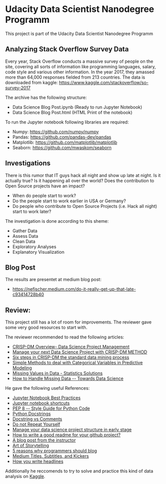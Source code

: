 # Udacity Data Scientist Nanodegree Programm

This project is part of the Udacity Data Scientist Nanodegree Programm

## Analyzing Stack Overflow Survey Data
Every year, Stack Overflow conducts a massive survey of people on the site, covering all sorts of information like programming languages, salary, code style and various other information. In the year 2017, they amassed more than 64,000 responses fielded from 213 countries. The data is downloaded from kaggle:
https://www.kaggle.com/stackoverflow/so-survey-2017

The archive has the following structure:
- Data Science Blog Post.ipynb (Ready to run Jupyter Notebook)
- Data Science Blog Post.html (HTML Print of the notebook)

To run the Jupyter notebook following libraries are required:
* Numpy: https://github.com/numpy/numpy
* Pandas: https://github.com/pandas-dev/pandas
* Matplotlib: https://github.com/matplotlib/matplotlib
* Seaborn: https://github.com/mwaskom/seaborn

## Investigations

There is this rumor that IT guys hack all night and show up late at night. Is it actually true? Is it happening all over the world? Does the contribution to Open Source projects have an impact?
* When do people start to work?
* Do the people start to work earlier in USA or Germany?
* Do people who contribute to Open Source Projects (i.e. Hack all night) start to work later?

The investigation is done according to this sheme:
* Gather Data
* Assess Data
* Clean Data
* Exploratory Analyses
* Explanatory Visualization

## Blog Post

The results are presentet at medium blog post:
* https://nefischer.medium.com/do-it-really-get-up-that-late-c93414728b40

## Review:

This project still has a lot of room for improvements. The reviewer gave some very good resources to start with.

The reviewer recommended to read the following articles:
* [CRISP-DM Overview- Data Science Project Management](http://www.datascience-pm.com/crisp-dm-2/)
* [Manage your next Data Science Project with CRISP-DM METHOD](https://analyticsindiamag.com/crisp-dm-data-science-project/)
* [Six steps in CRISP-DM the standard data mining process](http://www.proglobalbusinesssolutions.com/six-steps-in-crisp-dm-the-standard-data-mining-process/)
* [Simple Methods to deal with Categorical Variables in Predictive Modeling](https://www.analyticsvidhya.com/blog/2015/11/easy-methods-deal-categorical-variables-predictive-modeling/)
* [Missing Values in Data - Statistics Solutions](https://www.statisticssolutions.com/missing-values-in-data/)
* [How to Handle Missing Data -- Towards Data Science](https://towardsdatascience.com/how-to-handle-missing-data-8646b18db0d4?gi=4cb1f07115f5)

He gave the following useful References:
* [Jupyter Notebook Best Practices](https://towardsdatascience.com/jupyter-notebook-best-practices-f430a6ba8c69)
* [Jupyter notebook shortcuts](https://towardsdatascience.com/jypyter-notebook-shortcuts-bf0101a98330)
* [PEP 8 -- Style Guide for Python Code](https://www.python.org/dev/peps/pep-0008/)
* [Python Docstrings](https://www.geeksforgeeks.org/python-docstrings/)
* [Docstring vs Comments](https://stackoverflow.com/questions/19074745/docstrings-vs-comments)
* [Do not Repeat Yourself](https://www.youtube.com/watch?v=IGH4-ZhfVDk)
* [Manage your data science project structure in early stage](https://towardsdatascience.com/manage-your-data-science-project-structure-in-early-stage-95f91d4d0600)
* [How to write a good readme for your github project?](https://bulldogjob.com/news/449-how-to-write-a-good-readme-for-your-github-project)
* [A blog post from the instructor](https://medium.com/@josh_2774/how-do-you-become-a-developer-5ef1c1c68711)
* [Art of Storytelling](https://www.analyticsvidhya.com/blog/2020/05/art-storytelling-analytics-data-science/)
* [5 reasons why programmers should blog](https://medium.com/datadriveninvestor/5-reasons-why-programmers-should-blog-93687009272b)
* [Medium Titles, Subtitles, and Kickers](https://medium.com/blogging-guide/medium-titles-subtitles-and-kickers-ce28a5700487)
* [How you write headlines](https://medium.com/the-mission/this-new-data-will-make-you-rethink-how-you-write-headlines-751358f6639a)

Additionally he reccomends to try to solve and practice this kind of data analysis on [Kaggle](https://www.kaggle.com/). 
